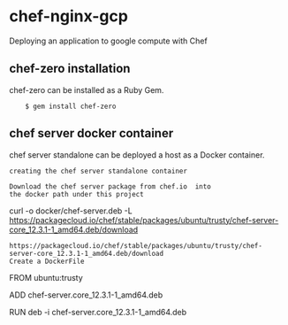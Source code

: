 # chef-nginx-gcp

Deploying an application to google compute with Chef

chef-zero installation
------------
chef-zero  can be installed as a Ruby Gem.
```
    $ gem install chef-zero
```
chef server docker container
------------
chef server standalone can be deployed a host as a Docker container.
```
creating the chef server standalone container

Download the chef server package from chef.io  into
the docker path under this project
```
curl -o docker/chef-server.deb -L https://packagecloud.io/chef/stable/packages/ubuntu/trusty/chef-server-core_12.3.1-1_amd64.deb/download
```
https://packagecloud.io/chef/stable/packages/ubuntu/trusty/chef-server-core_12.3.1-1_amd64.deb/download
Create a DockerFile
```
FROM ubuntu:trusty

ADD  chef-server.core_12.3.1-1_amd64.deb

RUN deb -i chef-server.core_12.3.1-1_amd64.deb
```
